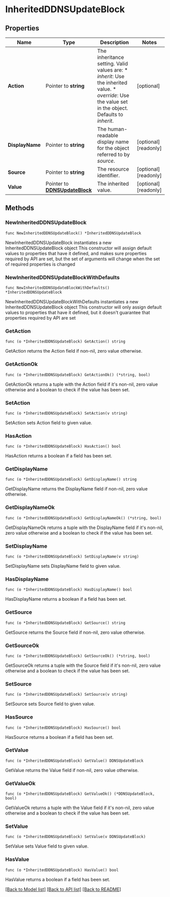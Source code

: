 # InheritedDDNSUpdateBlock

## Properties

Name | Type | Description | Notes
------------ | ------------- | ------------- | -------------
**Action** | Pointer to **string** | The inheritance setting.  Valid values are: * _inherit_: Use the inherited value. * _override_: Use the value set in the object.  Defaults to _inherit_. | [optional] 
**DisplayName** | Pointer to **string** | The human-readable display name for the object referred to by _source_. | [optional] [readonly] 
**Source** | Pointer to **string** | The resource identifier. | [optional] [readonly] 
**Value** | Pointer to [**DDNSUpdateBlock**](DDNSUpdateBlock.md) | The inherited value. | [optional] [readonly] 

## Methods

### NewInheritedDDNSUpdateBlock

`func NewInheritedDDNSUpdateBlock() *InheritedDDNSUpdateBlock`

NewInheritedDDNSUpdateBlock instantiates a new InheritedDDNSUpdateBlock object
This constructor will assign default values to properties that have it defined,
and makes sure properties required by API are set, but the set of arguments
will change when the set of required properties is changed

### NewInheritedDDNSUpdateBlockWithDefaults

`func NewInheritedDDNSUpdateBlockWithDefaults() *InheritedDDNSUpdateBlock`

NewInheritedDDNSUpdateBlockWithDefaults instantiates a new InheritedDDNSUpdateBlock object
This constructor will only assign default values to properties that have it defined,
but it doesn't guarantee that properties required by API are set

### GetAction

`func (o *InheritedDDNSUpdateBlock) GetAction() string`

GetAction returns the Action field if non-nil, zero value otherwise.

### GetActionOk

`func (o *InheritedDDNSUpdateBlock) GetActionOk() (*string, bool)`

GetActionOk returns a tuple with the Action field if it's non-nil, zero value otherwise
and a boolean to check if the value has been set.

### SetAction

`func (o *InheritedDDNSUpdateBlock) SetAction(v string)`

SetAction sets Action field to given value.

### HasAction

`func (o *InheritedDDNSUpdateBlock) HasAction() bool`

HasAction returns a boolean if a field has been set.

### GetDisplayName

`func (o *InheritedDDNSUpdateBlock) GetDisplayName() string`

GetDisplayName returns the DisplayName field if non-nil, zero value otherwise.

### GetDisplayNameOk

`func (o *InheritedDDNSUpdateBlock) GetDisplayNameOk() (*string, bool)`

GetDisplayNameOk returns a tuple with the DisplayName field if it's non-nil, zero value otherwise
and a boolean to check if the value has been set.

### SetDisplayName

`func (o *InheritedDDNSUpdateBlock) SetDisplayName(v string)`

SetDisplayName sets DisplayName field to given value.

### HasDisplayName

`func (o *InheritedDDNSUpdateBlock) HasDisplayName() bool`

HasDisplayName returns a boolean if a field has been set.

### GetSource

`func (o *InheritedDDNSUpdateBlock) GetSource() string`

GetSource returns the Source field if non-nil, zero value otherwise.

### GetSourceOk

`func (o *InheritedDDNSUpdateBlock) GetSourceOk() (*string, bool)`

GetSourceOk returns a tuple with the Source field if it's non-nil, zero value otherwise
and a boolean to check if the value has been set.

### SetSource

`func (o *InheritedDDNSUpdateBlock) SetSource(v string)`

SetSource sets Source field to given value.

### HasSource

`func (o *InheritedDDNSUpdateBlock) HasSource() bool`

HasSource returns a boolean if a field has been set.

### GetValue

`func (o *InheritedDDNSUpdateBlock) GetValue() DDNSUpdateBlock`

GetValue returns the Value field if non-nil, zero value otherwise.

### GetValueOk

`func (o *InheritedDDNSUpdateBlock) GetValueOk() (*DDNSUpdateBlock, bool)`

GetValueOk returns a tuple with the Value field if it's non-nil, zero value otherwise
and a boolean to check if the value has been set.

### SetValue

`func (o *InheritedDDNSUpdateBlock) SetValue(v DDNSUpdateBlock)`

SetValue sets Value field to given value.

### HasValue

`func (o *InheritedDDNSUpdateBlock) HasValue() bool`

HasValue returns a boolean if a field has been set.


[[Back to Model list]](../README.md#documentation-for-models) [[Back to API list]](../README.md#documentation-for-api-endpoints) [[Back to README]](../README.md)


